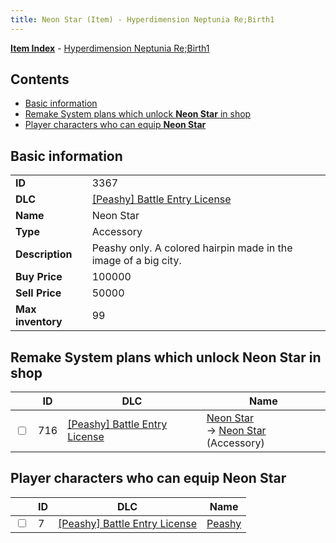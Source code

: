 ```yaml
---
title: Neon Star (Item) - Hyperdimension Neptunia Re;Birth1
---
```


[**Item Index**](/neptunia/rb1/item/index.html) - [Hyperdimension Neptunia Re;Birth1](/neptunia/rb1)

## Contents

- [Basic information](#basic-information)
- [Remake System plans which unlock **Neon Star** in shop](#remake-system-plans-which-unlock-neon-star-in-shop)
- [Player characters who can equip **Neon Star**](#player-characters-who-can-equip-neon-star)
## Basic information

|   |   |
| -- | -- |
| **ID** | 3367 |
| **DLC** | [[Peashy] Battle Entry License](/neptunia/rb1/dlc/8-peashy.html) |
| **Name** | Neon Star |
| **Type** | Accessory |
| **Description** | Peashy only. A colored hairpin made in the image of a big city. |
| **Buy Price** | 100000 |
| **Sell Price** | 50000 |
| **Max inventory** | 99 |


## Remake System plans which unlock **Neon Star** in shop

|    | ID | DLC | Name |
| -- | -- | --- | ---- |
| <input type="checkbox" id="rb1-remake-8-716" class="trackbox" /> | 716 | [[Peashy] Battle Entry License](/neptunia/rb1/dlc/8-peashy.html) | [Neon Star](/neptunia/rb1/remake/8-716-neon-star.html)<br /> → [Neon Star](/neptunia/rb1/item/8-3367-neon-star.html) (Accessory) |


## Player characters who can equip **Neon Star**

|    | ID | DLC | Name |
| -- | -- | --- | ---- |
| <input type="checkbox" id="rb1-player-8-7" class="trackbox" /> | 7 | [[Peashy] Battle Entry License](/neptunia/rb1/dlc/8-peashy.html) | [Peashy](/neptunia/rb1/player/8-7-peashy.html) |
